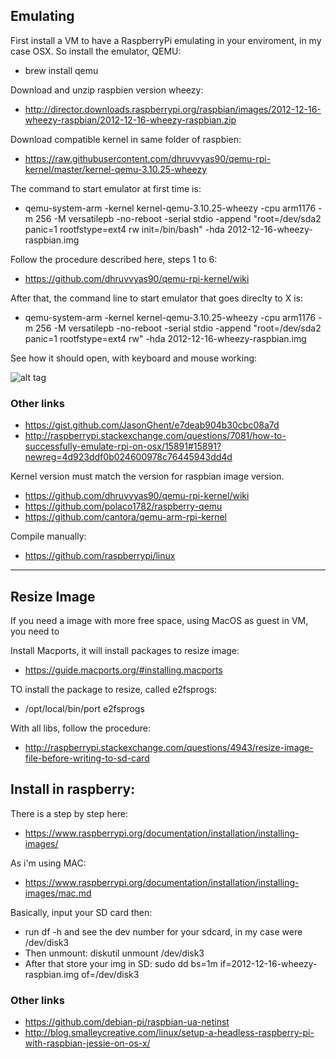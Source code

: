 

## Emulating

First install a VM to have a RaspberryPi emulating in your enviroment, in my case OSX. So install the emulator, QEMU:

* brew install qemu

Download and unzip raspbien version wheezy:

* http://director.downloads.raspberrypi.org/raspbian/images/2012-12-16-wheezy-raspbian/2012-12-16-wheezy-raspbian.zip

Download compatible kernel in same folder of raspbien:

* https://raw.githubusercontent.com/dhruvvyas90/qemu-rpi-kernel/master/kernel-qemu-3.10.25-wheezy


The command to start emulator at first time is:

* qemu-system-arm -kernel kernel-qemu-3.10.25-wheezy -cpu arm1176 -m 256 -M versatilepb -no-reboot -serial stdio -append "root=/dev/sda2 panic=1 rootfstype=ext4 rw init=/bin/bash" -hda 2012-12-16-wheezy-raspbian.img


Follow the procedure described here, steps 1 to 6:

* https://github.com/dhruvvyas90/qemu-rpi-kernel/wiki

After that, the command line to start emulator that goes direclty to X is:

* qemu-system-arm -kernel kernel-qemu-3.10.25-wheezy -cpu arm1176 -m 256 -M versatilepb -no-reboot -serial stdio -append "root=/dev/sda2 panic=1 rootfstype=ext4 rw" -hda 2012-12-16-wheezy-raspbian.img


See how it should open, with keyboard and mouse working:

![alt tag](https://raw.github.com/mariohmol/raspberrypi-selfie/master/docs/emulator.png)



### Other links

* https://gist.github.com/JasonGhent/e7deab904b30cbc08a7d
* http://raspberrypi.stackexchange.com/questions/7081/how-to-successfully-emulate-rpi-on-osx/15891#15891?newreg=4d923ddf0b024600978c76445943dd4d


Kernel version must match the version for raspbian image version.

* https://github.com/dhruvvyas90/qemu-rpi-kernel/wiki
* https://github.com/polaco1782/raspberry-qemu
* https://github.com/cantora/qemu-arm-rpi-kernel

Compile manually:

* https://github.com/raspberrypi/linux



----



## Resize Image

If you need a image with more free space, using MacOS as guest in VM, you need to 

Install Macports, it will install packages to resize image:

* https://guide.macports.org/#installing.macports

TO install the package to resize, called e2fsprogs:

* /opt/local/bin/port e2fsprogs

With all libs, follow the procedure:

* http://raspberrypi.stackexchange.com/questions/4943/resize-image-file-before-writing-to-sd-card



## Install in raspberry:

There is a step by step here:

* https://www.raspberrypi.org/documentation/installation/installing-images/

As i'm using MAC:

* https://www.raspberrypi.org/documentation/installation/installing-images/mac.md

Basically, input your SD card then:

* run df -h and see the dev number for your sdcard, in my case were /dev/disk3
* Then unmount: diskutil unmount /dev/disk3
* After that store your img in SD: sudo dd bs=1m if=2012-12-16-wheezy-raspbian.img of=/dev/disk3


### Other links

* https://github.com/debian-pi/raspbian-ua-netinst
* http://blog.smalleycreative.com/linux/setup-a-headless-raspberry-pi-with-raspbian-jessie-on-os-x/


